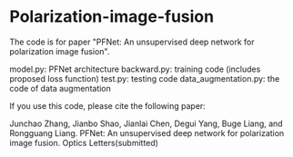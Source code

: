 # Polarization-image-fusion

The code is for paper "PFNet: An unsupervised deep network for polarization image fusion".



model.py: PFNet architecture
backward.py: training code (includes proposed loss function)
test.py: testing code
data_augmentation.py: the code of data augmentation


If you use this code, please cite the following paper:

Junchao Zhang, Jianbo Shao, Jianlai Chen, Degui Yang, Buge Liang, and Rongguang Liang. PFNet: An unsupervised deep network for polarization image fusion. Optics Letters(submitted)

